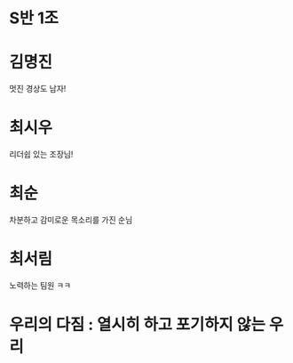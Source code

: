 # S반 1조

# 김명진
  멋진 경상도 남자!
# 최시우
  리더쉽 있는 조장님!
# 최순
  차분하고 감미로운 목소리를 가진 순님
# 최서림
  노력하는 팀원 ㅋㅋ

# 우리의 다짐 : 열시히 하고 포기하지 않는 우리
